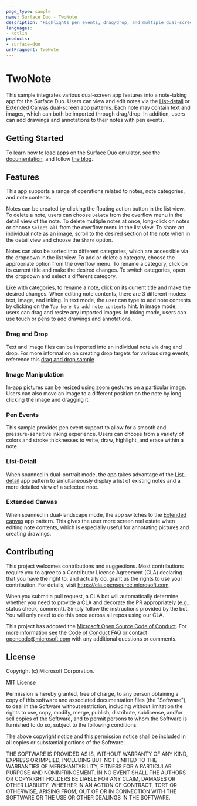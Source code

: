 ```yaml
---
page_type: sample
name: Surface Duo - TwoNote
description: "Highlights pen events, drag/drop, and multiple dual-screen app patterns to enhance a notes app for the Surface Duo."
languages:
- kotlin
products:
- surface-duo
urlFragment: TwoNote
---
```


# TwoNote

This sample integrates various dual-screen app features into a note-taking app for the Surface Duo. Users can view and edit notes via the [List-detail](https://docs.microsoft.com/dual-screen/introduction#master-detail) or [Extended Canvas](https://docs.microsoft.com/dual-screen/introduction#extended-canvas) dual-screen app patterns. Each note may contain text and images, which can both be imported through drag/drop. In addition, users can add drawings and annotations to their notes with pen events.

## Getting Started

To learn how to load apps on the Surface Duo emulator, see the [documentation](https://docs.microsoft.com/dual-screen/android), and follow [the blog](https://devblogs.microsoft.com/surface-duo).

## Features

This app supports a range of operations related to notes, note categories, and note contents.

Notes can be created by clicking the floating action button in the list view. To delete a note, users can choose `Delete` from the overflow menu in the detail view of the note. To delete multiple notes at once, long-click on notes or choose `Select all` from the overflow menu in the list view. To share an individual note as an image, scroll to the desired section of the note when in the detail view and choose the `Share` option.

Notes can also be sorted into different categories, which are accessible via the dropdown in the list view. To add or delete a category, choose the appropriate option from the overflow menu. To rename a category, click on its current title and make the desired changes. To switch categories, open the dropdown and select a different category.

Like with categories, to rename a note, click on its current title and make the desired changes. When editing note contents, there are 3 different modes: text, image, and inking. In text mode, the user can type to add note contents by clicking on the `Tap here to add note contents` hint. In image mode, users can drag and resize any imported images. In inking mode, users can use touch or pens to add drawings and annotations.

### Drag and Drop

Text and image files can be imported into an individual note via drag and drop. For more information on creating drop targets for various drag events, reference this [drag and drop sample](https://github.com/microsoft/surface-duo-sdk-samples-kotlin/tree/master/DragAndDrop)

### Image Manipulation

In-app pictures can be resized using zoom gestures on a particular image. Users can also move an image to a different position on the note by long clicking the image and dragging it.

### Pen Events

This sample provides pen event support to allow for a smooth and pressure-sensitive inking experience. Users can choose from a variety of colors and stroke thicknesses to write, draw, highlight, and erase within a note.

### List-Detail

When spanned in dual-portrait mode, the app takes advantage of the [List-detail](https://docs.microsoft.com/dual-screen/introduction#master-detail) app pattern to simultaneously display a list of existing notes and a more detailed view of a selected note.

### Extended Canvas

When spanned in dual-landscape mode, the app switches to the [Extended canvas](https://docs.microsoft.com/dual-screen/introduction#extended-canvas) app pattern. This gives the user more screen real estate when editing note contents, which is especially useful for annotating pictures and creating drawings.

## Contributing

This project welcomes contributions and suggestions.  Most contributions require you to agree to a
Contributor License Agreement (CLA) declaring that you have the right to, and actually do, grant us
the rights to use your contribution. For details, visit https://cla.opensource.microsoft.com.

When you submit a pull request, a CLA bot will automatically determine whether you need to provide
a CLA and decorate the PR appropriately (e.g., status check, comment). Simply follow the instructions
provided by the bot. You will only need to do this once across all repos using our CLA.

This project has adopted the [Microsoft Open Source Code of Conduct](https://opensource.microsoft.com/codeofconduct/).
For more information see the [Code of Conduct FAQ](https://opensource.microsoft.com/codeofconduct/faq/) or
contact [opencode@microsoft.com](mailto:opencode@microsoft.com) with any additional questions or comments.

## License

Copyright (c) Microsoft Corporation.

MIT License

Permission is hereby granted, free of charge, to any person obtaining a copy of this software and associated documentation files (the "Software"), to deal in the Software without restriction, including without limitation the rights to use, copy, modify, merge, publish, distribute, sublicense, and/or sell copies of the Software, and to permit persons to whom the Software is furnished to do so, subject to the following conditions:

The above copyright notice and this permission notice shall be included in all copies or substantial portions of the Software.

THE SOFTWARE IS PROVIDED AS IS, WITHOUT WARRANTY OF ANY KIND, EXPRESS OR IMPLIED, INCLUDING BUT NOT LIMITED TO THE WARRANTIES OF MERCHANTABILITY, FITNESS FOR A PARTICULAR PURPOSE AND NONINFRINGEMENT. IN NO EVENT SHALL THE AUTHORS OR COPYRIGHT HOLDERS BE LIABLE FOR ANY CLAIM, DAMAGES OR OTHER LIABILITY, WHETHER IN AN ACTION OF CONTRACT, TORT OR OTHERWISE, ARISING FROM, OUT OF OR IN CONNECTION WITH THE SOFTWARE OR THE USE OR OTHER DEALINGS IN THE SOFTWARE.
